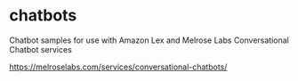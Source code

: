 # chatbots
Chatbot samples for use with Amazon Lex and Melrose Labs Conversational Chatbot services

https://melroselabs.com/services/conversational-chatbots/
